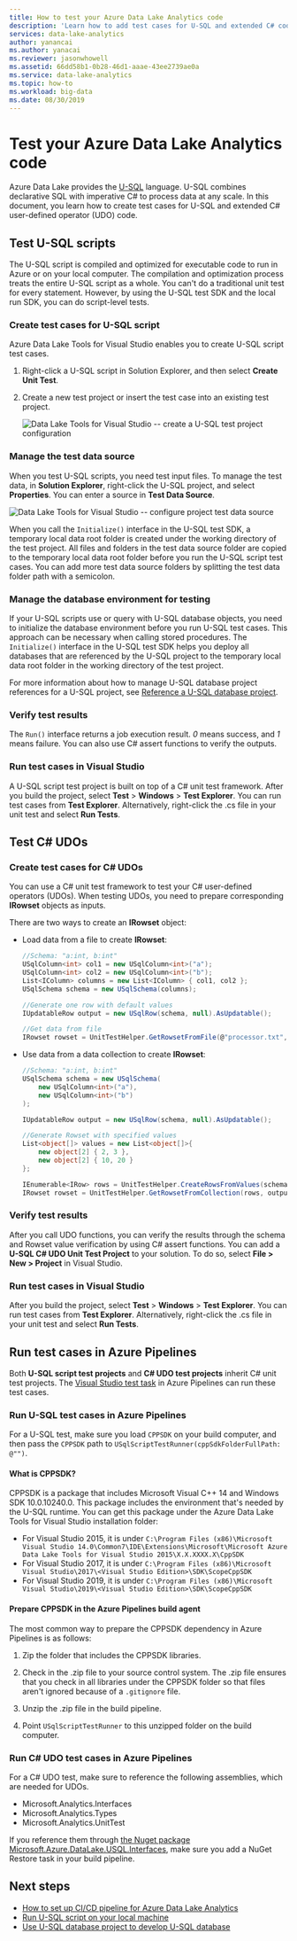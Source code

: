 ```yaml
---
title: How to test your Azure Data Lake Analytics code
description: 'Learn how to add test cases for U-SQL and extended C# code for Azure Data Lake Analytics.'
services: data-lake-analytics
author: yanancai
ms.author: yanacai
ms.reviewer: jasonwhowell
ms.assetid: 66dd58b1-0b28-46d1-aaae-43ee2739ae0a
ms.service: data-lake-analytics
ms.topic: how-to
ms.workload: big-data
ms.date: 08/30/2019
---
```

# Test your Azure Data Lake Analytics code

Azure Data Lake provides the [U-SQL](data-lake-analytics-u-sql-get-started.md) language. U-SQL combines declarative SQL with imperative C# to process data at any scale. In this document, you learn how to create test cases for U-SQL and extended C# user-defined operator (UDO) code.

## Test U-SQL scripts

The U-SQL script is compiled and optimized for executable code to run in Azure or on your local computer. The compilation and optimization process treats the entire U-SQL script as a whole. You can't do a traditional unit test for every statement. However, by using the U-SQL test SDK and the local run SDK, you can do script-level tests.

### Create test cases for U-SQL script

Azure Data Lake Tools for Visual Studio enables you to create U-SQL script test cases.

1. Right-click a U-SQL script in Solution Explorer, and then select **Create Unit Test**.

1. Create a new test project or insert the test case into an existing test project.

   ![Data Lake Tools for Visual Studio -- create a U-SQL test project configuration](./media/data-lake-analytics-cicd-test/data-lake-tools-create-usql-test-project-configure.png)

### Manage the test data source

When you test U-SQL scripts, you need test input files. To manage the test data, in **Solution Explorer**, right-click the U-SQL project, and select **Properties**. You can enter a source in **Test Data Source**.

![Data Lake Tools for Visual Studio -- configure project test data source](./media/data-lake-analytics-cicd-test/data-lake-tools-configure-project-test-data-source.png)

When you call the `Initialize()` interface in the U-SQL test SDK, a temporary local data root folder is created under the working directory of the test project. All files and folders in the test data source folder are copied to the temporary local data root folder before you run the U-SQL script test cases. You can add more test data source folders by splitting the test data folder path with a semicolon.

### Manage the database environment for testing

If your U-SQL scripts use or query with U-SQL database objects, you need to initialize the database environment before you run U-SQL test cases. This approach can be necessary when calling stored procedures. The `Initialize()` interface in the U-SQL test SDK helps you deploy all databases that are referenced by the U-SQL project to the temporary local data root folder in the working directory of the test project.

For more information about how to manage U-SQL database project references for a U-SQL project, see [Reference a U-SQL database project](data-lake-analytics-data-lake-tools-develop-usql-database.md#reference-a-u-sql-database-project).

### Verify test results

The `Run()` interface returns a job execution result. *0* means success, and *1* means failure. You can also use C# assert functions to verify the outputs.

### Run test cases in Visual Studio

A U-SQL script test project is built on top of a C# unit test framework. After you build the project, select **Test** > **Windows** > **Test Explorer**. You can run test cases from **Test Explorer**. Alternatively, right-click the .cs file in your unit test and select **Run Tests**.

## Test C# UDOs

### Create test cases for C# UDOs

You can use a C# unit test framework to test your C# user-defined operators (UDOs). When testing UDOs, you need to prepare corresponding **IRowset** objects as inputs.

There are two ways to create an **IRowset** object:

- Load data from a file to create **IRowset**:

    ```csharp
    //Schema: "a:int, b:int"
    USqlColumn<int> col1 = new USqlColumn<int>("a");
    USqlColumn<int> col2 = new USqlColumn<int>("b");
    List<IColumn> columns = new List<IColumn> { col1, col2 };
    USqlSchema schema = new USqlSchema(columns);

    //Generate one row with default values
    IUpdatableRow output = new USqlRow(schema, null).AsUpdatable();

    //Get data from file
    IRowset rowset = UnitTestHelper.GetRowsetFromFile(@"processor.txt", schema, output.AsReadOnly(), discardAdditionalColumns: true, rowDelimiter: null, columnSeparator: '\t');
    ```

- Use data from a data collection to create **IRowset**:

    ```csharp
    //Schema: "a:int, b:int"
    USqlSchema schema = new USqlSchema(
        new USqlColumn<int>("a"),
        new USqlColumn<int>("b")
    );

    IUpdatableRow output = new USqlRow(schema, null).AsUpdatable();

    //Generate Rowset with specified values
    List<object[]> values = new List<object[]>{
        new object[2] { 2, 3 },
        new object[2] { 10, 20 }
    };

    IEnumerable<IRow> rows = UnitTestHelper.CreateRowsFromValues(schema, values);
    IRowset rowset = UnitTestHelper.GetRowsetFromCollection(rows, output.AsReadOnly());
    ```

### Verify test results

After you call UDO functions, you can verify the results through the schema and Rowset value verification by using C# assert functions. You can add a **U-SQL C# UDO Unit Test Project** to your solution. To do so, select **File > New > Project** in Visual Studio.

### Run test cases in Visual Studio

After you build the project, select **Test** > **Windows** > **Test Explorer**. You can run test cases from **Test Explorer**. Alternatively, right-click the .cs file in your unit test and select **Run Tests**.

## Run test cases in Azure Pipelines<a name="run-test-cases-in-azure-devops"></a>

Both **U-SQL script test projects** and **C# UDO test projects** inherit C# unit test projects. The [Visual Studio test task](https://docs.microsoft.com/azure/devops/pipelines/test/getting-started-with-continuous-testing?view=vsts) in Azure Pipelines can run these test cases.

### Run U-SQL test cases in Azure Pipelines

For a U-SQL test, make sure you load `CPPSDK` on your build computer, and then pass the `CPPSDK` path to `USqlScriptTestRunner(cppSdkFolderFullPath: @"")`.

#### What is CPPSDK?

CPPSDK is a package that includes Microsoft Visual C++ 14 and Windows SDK 10.0.10240.0. This package includes the environment that's needed by the U-SQL runtime. You can get this package under the Azure Data Lake Tools for Visual Studio installation folder:

- For Visual Studio 2015, it is under `C:\Program Files (x86)\Microsoft Visual Studio 14.0\Common7\IDE\Extensions\Microsoft\Microsoft Azure Data Lake Tools for Visual Studio 2015\X.X.XXXX.X\CppSDK`
- For Visual Studio 2017, it is under `C:\Program Files (x86)\Microsoft Visual Studio\2017\<Visual Studio Edition>\SDK\ScopeCppSDK`
- For Visual Studio 2019, it is under `C:\Program Files (x86)\Microsoft Visual Studio\2019\<Visual Studio Edition>\SDK\ScopeCppSDK`

#### Prepare CPPSDK in the Azure Pipelines build agent

The most common way to prepare the CPPSDK dependency in Azure Pipelines is as follows:

1. Zip the folder that includes the CPPSDK libraries.

1. Check in the .zip file to your source control system. The .zip file ensures that you check in all libraries under the CPPSDK folder so that files aren't ignored because of a `.gitignore` file.

1. Unzip the .zip file in the build pipeline.

1. Point `USqlScriptTestRunner` to this unzipped folder on the build computer.

### Run C# UDO test cases in Azure Pipelines

For a C# UDO test, make sure to reference the following assemblies, which are needed for UDOs.

- Microsoft.Analytics.Interfaces
- Microsoft.Analytics.Types
- Microsoft.Analytics.UnitTest

If you reference them through [the Nuget package Microsoft.Azure.DataLake.USQL.Interfaces](https://www.nuget.org/packages/Microsoft.Azure.DataLake.USQL.Interfaces/), make sure you add a NuGet Restore task in your build pipeline.

## Next steps

- [How to set up CI/CD pipeline for Azure Data Lake Analytics](data-lake-analytics-cicd-overview.md)
- [Run U-SQL script on your local machine](data-lake-analytics-data-lake-tools-local-run.md)
- [Use U-SQL database project to develop U-SQL database](data-lake-analytics-data-lake-tools-develop-usql-database.md)
